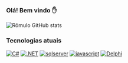 ### Olá! Bem vindo ✋

![Rômulo GitHub stats](https://github-readme-stats.vercel.app/api?username=romulopaes&show_icons=true&theme=tokyonight)

### Tecnologias atuais 
[![C#](https://img.shields.io/badge/C%23-239120?style=for-the-badge&logo=c-sharp&logoColor=white)]()
[![.NET](https://img.shields.io/badge/.NET-5C2D91?style=for-the-badge&logo=.net&logoColor=white)]()
[![sqlserver](https://img.shields.io/badge/Microsoft_SQL_Server-CC2927?style=for-the-badge&logo=microsoft-sql-server&logoColor=white)]()
[![javascript](https://img.shields.io/badge/JavaScript-F7DF1E?style=for-the-badge&logo=javascript&logoColor=black)]()
[![Delphi](https://img.shields.io/badge/Delphi_RAD_Studio-B22222?style=for-the-badge&logo=delphi&logoColor=white)]()




